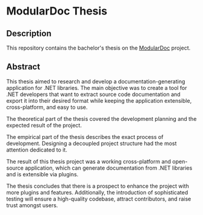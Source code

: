 # ModularDoc Thesis

## Description

This repository contains the bachelor's thesis on the [ModularDoc](https://github.com/hailstorm75/ModularDoc) project.

## Abstract

This thesis aimed to research and develop a documentation-generating application for .NET libraries. The main objective was to create a tool for .NET developers that want to extract source code documentation and export it into their desired format while keeping the application extensible, cross-platform, and easy to use.

The theoretical part of the thesis covered the development planning and the expected result of the project.

The empirical part of the thesis describes the exact process of development. Designing a decoupled project structure had the most attention dedicated to it.

The result of this thesis project was a working cross-platform and open-source application, which can generate documentation from .NET libraries and is extensible via plugins.

The thesis concludes that there is a prospect to enhance the project with more plugins and features. Additionally, the introduction of sophisticated testing will ensure a high-quality codebase, attract contributors, and raise trust amongst users.
